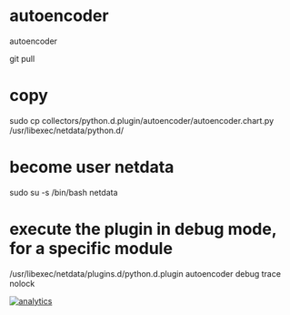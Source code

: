 <!--
title: "autoencoder"
description: "autoencoder."
custom_edit_url: https://github.com/netdata/netdata/edit/master/collectors/python.d.plugin/autoencoder/README.md
-->

# autoencoder

autoencoder


git pull

# copy
sudo cp collectors/python.d.plugin/autoencoder/autoencoder.chart.py /usr/libexec/netdata/python.d/

# become user netdata
sudo su -s /bin/bash netdata

# execute the plugin in debug mode, for a specific module
/usr/libexec/netdata/plugins.d/python.d.plugin autoencoder debug trace nolock


[![analytics](https://www.google-analytics.com/collect?v=1&aip=1&t=pageview&_s=1&ds=github&dr=https%3A%2F%2Fgithub.com%2Fnetdata%2Fnetdata&dl=https%3A%2F%2Fmy-netdata.io%2Fgithub%2Fcollectors%2Fpython.d.plugin%2Fautoencoder%2FREADME&_u=MAC~&cid=5792dfd7-8dc4-476b-af31-da2fdb9f93d2&tid=UA-64295674-3)]()
